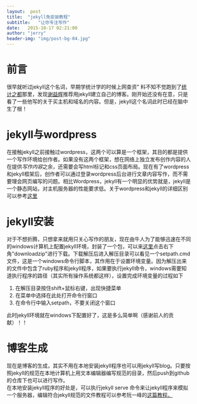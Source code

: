 ```yaml
---
layout:  post
title:	"jekyll免安装教程"
subtitle:	"让你专注写作"
date:	2015-10-17 02:21:00
author:	"jerry"
header-img:	"img/post-bg-04.jpg"
---
```

<h1>前言</h1>


<p>很早就听过jekyll这个名词，早期学统计学的时候上网查资"
料不知不觉跑到了<a href="http://cos.name/">统计之都</a>那里，发现<a href="http://yihui.name/cn/">谢益辉</a>推荐用jekyll建立自己的博客。刚开始还没有在意，只是看了一些他写的关于买主机和域名的内容。但是，jekyll这个名词此时已经在脑中生了根！
</p>


<h1>jekyll与wordpress</h1>


<p>在接触jekyll之前接触过wordpress，这两个可以算是一个框架，其目的都是提供一个写作环境给创作者。如果没有这两个框架，想在网络上独立发布创作内容的人在提供<em>写作内容</em>之余，还需要会写html标记和css页面布局。现在有了wordpress和jekyll框架后，创作者可以通过登录wordpress后台进行文章内容写作，而不需要理会网页编写的问题。相比Wordpress，jekyll有一个明显的优势就是，jekyll是一个静态网站，对主机服务器的性能要求低。关于wordpress和jekyll的详细区别可以参考<a href="#">这里</a>
</p>


<h1>jekyll安装</h1>


<p>对于不想折腾，只想拿来就用只关心写作的朋友，现在由牛人为了能够迅速在不同的windows计算机上配置jekyll环境，封装了一个包，可以来<a href="https://github.com/madhur/PortableJekyll">这里</a>点击右下角"downloadzip"进行下载。下载解压后进入解压目录可以看见一个setpath.cmd文件，这是一个windows命令行脚本，其作用在于设置环境变量。因为解压出来的文件中包含了ruby程序和jekyll程序，如果要执行jekyll命令，windows需要知道执行程序的路径（其实所有操作系统都这样），设置完成环境变量的过程如下
<ol>
	<li>在解压目录按住shift+鼠标右键，出现快捷菜单</li>
	<li>在菜单中选择在此处打开命令行窗口</li>
	<li>在命令行中输入setpath，不要关闭这个窗口</li>
</ol>
此时jekyll环境就在windows下配置好了，这是多么简单啊（感谢前人的贡献）！！
</p>

<h1>
	博客生成
</h1>


<p>
	现在是博客的生成，其实不用在本地安装jekyll程序也可以用jekyll写blog。只要按照jekyll的规范在本地计算机上用文本编辑器编写规范的目录，然后push到github的仓库下也可以进行写作。<br>
	在本地安装jekyll程序的好处是，可以执行jekyll serve 命令来让jekyll程序来模拟一个服务器，编辑符合jekyll规范的文件教程可以参考阮一峰的<a href="http://www.ruanyifeng.com/blog/2012/08/blogging_with_jekyll.html">这篇教程。</a>
</p>